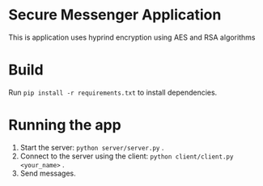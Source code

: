 # Secure Messenger Application

This is application uses hyprind encryption using AES and RSA algorithms

# Build

Run `pip install -r requirements.txt` to install dependencies.

# Running the app

1. Start the server: `python server/server.py` .
2. Connect to the server using the client: `python client/client.py <your_name>` .
3. Send messages.
